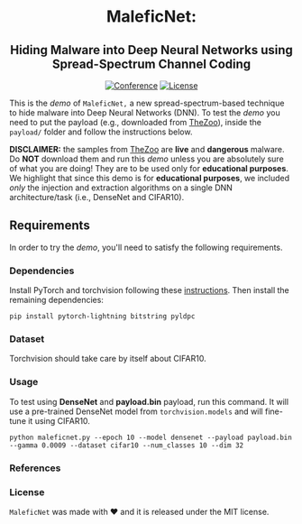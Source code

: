 <div align="center">    
 
# MaleficNet:     
## Hiding Malware into Deep Neural Networks using Spread-Spectrum Channel Coding
[![Conference](https://img.shields.io/badge/esorics-2022-red)](https://esorics2022.compute.dtu.dk/)  [![License](https://img.shields.io/badge/license-MIT-green)](LICENSE) 

</div>

This is the *demo* of `MaleficNet,` a new spread-spectrum-based technique to hide malware into Deep Neural Networks (DNN). To test the *demo* you need to put the payload (e.g., downloaded from [TheZoo](https://github.com/ytisf/theZoo)), inside the `payload/` folder and follow the instructions below. 

**DISCLAIMER:** the samples from [TheZoo](https://github.com/ytisf/theZoo) are **live** and **dangerous** malware. Do **NOT** download them and run this *demo* unless you are absolutely sure of what you are doing! They are to be used only for **educational purposes**. We highlight that since this demo is for **educational purposes**, we included *only* the injection and extraction algorithms on a single DNN architecture/task (i.e., DenseNet and CIFAR10).

## Requirements

In order to try the *demo*, you'll need to satisfy the following requirements.

### Dependencies

Install PyTorch and torchvision following these [instructions](https://pytorch.org/get-started/locally/).
Then install the remaining dependencies:

    pip install pytorch-lightning bitstring pyldpc

### Dataset

Torchvision should take care by itself about CIFAR10.

### Usage

To test using **DenseNet** and **payload.bin** payload, run this command. It will use a pre-trained DenseNet model from `torchvision.models` and will fine-tune it using CIFAR10. 

    python maleficnet.py --epoch 10 --model densenet --payload payload.bin --gamma 0.0009 --dataset cifar10 --num_classes 10 --dim 32

### References


### License

`MaleficNet` was made with ♥ and it is released under the MIT license.
